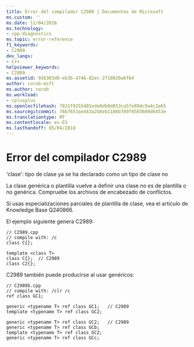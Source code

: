 ```yaml
---
title: Error del compilador C2989 | Documentos de Microsoft
ms.custom: ''
ms.date: 11/04/2016
ms.technology:
- cpp-diagnostics
ms.topic: error-reference
f1_keywords:
- C2989
dev_langs:
- C++
helpviewer_keywords:
- C2989
ms.assetid: 936303d8-eb3b-4746-82ec-2f18020a6f64
author: corob-msft
ms.author: corob
ms.workload:
- cplusplus
ms.openlocfilehash: 7831f9255485ede8db9d853ca5fe89dc9a4c2a65
ms.sourcegitcommit: 76b7653ae443a2b8eb1186b789f8503609d6453e
ms.translationtype: MT
ms.contentlocale: es-ES
ms.lasthandoff: 05/04/2018
---
```

# <a name="compiler-error-c2989"></a>Error del compilador C2989
'clase': tipo de clase ya se ha declarado como un tipo de clase no  
  
 La clase genérica o plantilla vuelve a definir una clase no es de plantilla o no genérica. Compruebe los archivos de encabezado de conflictos.  
  
 Si usas especializaciones parciales de plantilla de clase, vea el artículo de Knowledge Base Q240866.  
  
 El ejemplo siguiente genera C2989:  
  
```  
// C2989.cpp  
// compile with: /c  
class C{};  
  
template <class T>  
class C{};  // C2989  
class C2{};  
```  
  
 C2989 también puede producirse al usar genéricos:  
  
```  
// C2989b.cpp  
// compile with: /clr /c  
ref class GC1;  
  
generic <typename T> ref class GC1;   // C2989  
template <typename T> ref class GC2;  
  
generic <typename T> ref class GC2;   // C2989  
generic <typename T> ref class GCb;  
template <typename T> ref class GC2;  
generic <typename T> ref class GCc;  
```